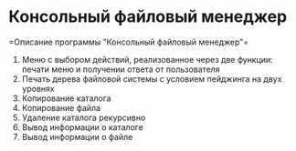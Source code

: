 ﻿# **Консольный файловый менеджер**
 
 =Описание программы "Консольный файловый менеджер"=
 
 1. Меню с выбором действий, реализованное через две функции: печати меню и получении ответа от пользователя
 2. Печать дерева файловой системы с условием пейджинга на двух уровнях
 3. Копирование каталога
 4. Копирование файла
 5. Удаление каталога рекурсивно
 6. Вывод информации о каталоге
 7. Вывод информации о файле
 
